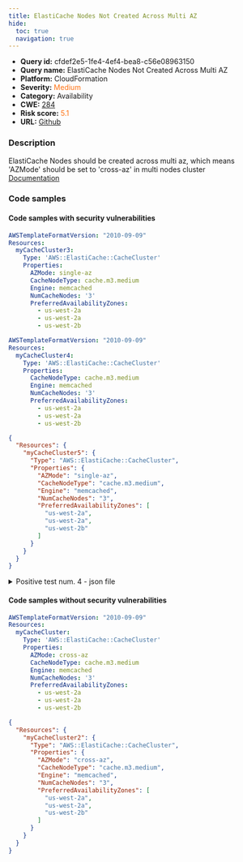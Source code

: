 ```yaml
---
title: ElastiCache Nodes Not Created Across Multi AZ
hide:
  toc: true
  navigation: true
---
```


<style>
  .highlight .hll {
    background-color: #ff171742;
  }
  .md-content {
    max-width: 1100px;
    margin: 0 auto;
  }
</style>

-   **Query id:** cfdef2e5-1fe4-4ef4-bea8-c56e08963150
-   **Query name:** ElastiCache Nodes Not Created Across Multi AZ
-   **Platform:** CloudFormation
-   **Severity:** <span style="color:#ff7213">Medium</span>
-   **Category:** Availability
-   **CWE:** <a href="https://cwe.mitre.org/data/definitions/284.html" onclick="newWindowOpenerSafe(event, 'https://cwe.mitre.org/data/definitions/284.html')">284</a>
-   **Risk score:** <span style="color:#ff7213">5.1</span>
-   **URL:** [Github](https://github.com/Checkmarx/kics/tree/master/assets/queries/cloudFormation/aws/elasticache_nodes_not_created_across_multi_az)

### Description
ElastiCache Nodes should be created across multi az, which means 'AZMode' should be set to 'cross-az' in multi nodes cluster<br>
[Documentation](https://docs.aws.amazon.com/AWSCloudFormation/latest/UserGuide/aws-properties-elasticache-cache-cluster.html)

### Code samples
#### Code samples with security vulnerabilities
```yaml title="Positive test num. 1 - yaml file" hl_lines="6"
AWSTemplateFormatVersion: "2010-09-09"
Resources:
  myCacheCluster3:
    Type: 'AWS::ElastiCache::CacheCluster'
    Properties:
      AZMode: single-az
      CacheNodeType: cache.m3.medium
      Engine: memcached
      NumCacheNodes: '3'
      PreferredAvailabilityZones:
        - us-west-2a
        - us-west-2a
        - us-west-2b

```
```yaml title="Positive test num. 2 - yaml file" hl_lines="5"
AWSTemplateFormatVersion: "2010-09-09"
Resources:
  myCacheCluster4:
    Type: 'AWS::ElastiCache::CacheCluster'
    Properties:
      CacheNodeType: cache.m3.medium
      Engine: memcached
      NumCacheNodes: '3'
      PreferredAvailabilityZones:
        - us-west-2a
        - us-west-2a
        - us-west-2b

```
```json title="Positive test num. 3 - json file" hl_lines="6"
{
  "Resources": {
    "myCacheCluster5": {
      "Type": "AWS::ElastiCache::CacheCluster",
      "Properties": {
        "AZMode": "single-az",
        "CacheNodeType": "cache.m3.medium",
        "Engine": "memcached",
        "NumCacheNodes": "3",
        "PreferredAvailabilityZones": [
          "us-west-2a",
          "us-west-2a",
          "us-west-2b"
        ]
      }
    }
  }
}

```
<details><summary>Positive test num. 4 - json file</summary>

```json hl_lines="5"
{
  "Resources": {
    "myCacheCluster6": {
      "Type": "AWS::ElastiCache::CacheCluster",
      "Properties": {
        "CacheNodeType": "cache.m3.medium",
        "Engine": "memcached",
        "NumCacheNodes": "3",
        "PreferredAvailabilityZones": [
          "us-west-2a",
          "us-west-2a",
          "us-west-2b"
        ]
      }
    }
  }
}

```
</details>


#### Code samples without security vulnerabilities
```yaml title="Negative test num. 1 - yaml file"
AWSTemplateFormatVersion: "2010-09-09"
Resources:
  myCacheCluster:
    Type: 'AWS::ElastiCache::CacheCluster'
    Properties:
      AZMode: cross-az
      CacheNodeType: cache.m3.medium
      Engine: memcached
      NumCacheNodes: '3'
      PreferredAvailabilityZones:
        - us-west-2a
        - us-west-2a
        - us-west-2b

```
```json title="Negative test num. 2 - json file"
{
  "Resources": {
    "myCacheCluster2": {
      "Type": "AWS::ElastiCache::CacheCluster",
      "Properties": {
        "AZMode": "cross-az",
        "CacheNodeType": "cache.m3.medium",
        "Engine": "memcached",
        "NumCacheNodes": "3",
        "PreferredAvailabilityZones": [
          "us-west-2a",
          "us-west-2a",
          "us-west-2b"
        ]
      }
    }
  }
}

```

